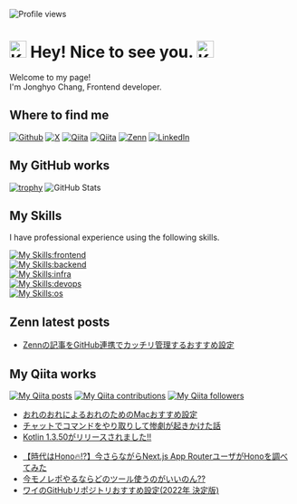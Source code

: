 ![Profile views](https://komarev.com/ghpvc/?username=jonghyo&color=4682b4&style=flat-square)

<h1><img alt="Kirby dance" src="https://emojis.slackmojis.com/emojis/images/1643515233/12510/kirby_dance.gif?1643515233" width="30"/> Hey! Nice to see you. <img alt="Kirby dance" src="https://emojis.slackmojis.com/emojis/images/1643515233/12510/kirby_dance.gif?1643515233" width="30"/></h1>

<p>Welcome to my page! </br> I'm Jonghyo Chang, Frontend developer.

## Where to find me

<p>
<a href="https://github.com/jonghyo" target="_blank"><img alt="Github" src="https://img.shields.io/badge/GitHub-%2312100E.svg?&style=for-the-badge&logo=Github&logoColor=white" /></a>
<a href="https://x.com/jonghyo_" target="_blank"><img alt="X" src="https://img.shields.io/badge/X-000000.svg?&style=for-the-badge&logo=x&logoColor=white"></a>
<a href="https://qiita.com/jonghyo" target="_blank"><img alt="Qiita" src="https://img.shields.io/badge/qiita1-55C500.svg?&style=for-the-badge&logo=qiita&logoColor=white" /></a>
<a href="https://qiita.com/john-Q" target="_blank"><img alt="Qiita" src="https://img.shields.io/badge/qiita2-55C500.svg?&style=for-the-badge&logo=qiita&logoColor=white" /></a>
<a href="https://zenn.dev/jonghyo" target="_blank"><img alt="Zenn" src="https://img.shields.io/badge/Zenn-3EA8FF.svg?&style=for-the-badge&logo=Zenn&logoColor=white" /></a>
<a href="https://www.linkedin.com/in/jonghyo/" target="_blank"><img alt="LinkedIn" src="https://img.shields.io/badge/linkedin-0a66c2.svg?&style=for-the-badge&logo=linkedin&logoColor=white" /></a>
</p>
</p>

## My GitHub works

[![trophy](https://github-profile-trophy.vercel.app/?username=jonghyo&theme=nord)](https://github.com/jonghyo)
![GitHub Stats](https://github-readme-stats.vercel.app/api?username=jonghyo&count_private=true&show_icons=true&theme=nord)

## My Skills

I have professional experience using the following skills.

[![My Skills:frontend](https://skillicons.dev/icons?i=js,ts,html,css,npm,yarn,react,nextjs,vue,astro,tailwind,bootstrap,vite,vitest)](https://skillicons.dev)
</br>
[![My Skills:backend](https://skillicons.dev/icons?i=nodejs,express,java,kotlin,ruby,python,go)](https://skillicons.dev)
</br>
[![My Skills:infra](https://skillicons.dev/icons?i=aws,azure)](https://skillicons.dev)
</br>
[![My Skills:devops](https://skillicons.dev/icons?i=git,github,githubactions,gitlab,bitbucket,docker,jenkins)](https://skillicons.dev)
</br>
[![My Skills:os](https://skillicons.dev/icons?i=apple,linux,windows)](https://skillicons.dev)

## Zenn latest posts

<!-- BLOG-POST-LIST:START -->
- [Zennの記事をGitHub連携でカッチリ管理するおすすめ設定](https://zenn.dev/jonghyo/articles/zenn-github-repo)
<!-- BLOG-POST-LIST:END -->

## My Qiita works

[![My Qiita posts](https://qiita-badge.apiapi.app/s/jonghyo/posts.svg)](http://qiita.com/jonghyo) [![My Qiita contributions](https://qiita-badge.apiapi.app/s/jonghyo/contributions.svg)](http://qiita.com/jonghyo) [![My Qiita followers](https://qiita-badge.apiapi.app/s/jonghyo/followers.svg)](http://qiita.com/jonghyo)

<!-- QIITA-PRIVATE-POST-LIST:START -->
- [おれのおれによるおれのためのMacおすすめ設定](https://qiita.com/jonghyo/items/733e0aeb5d6cd58e4855)
- [チャットでコマンドをやり取りして惨劇が起きかけた話](https://qiita.com/jonghyo/items/dcaca91874a03f177f8c)
- [Kotlin 1.3.50がリリースされました!!](https://qiita.com/jonghyo/items/3c9e6b0624aa7743e563)
<!-- QIITA-PRIVATE-POST-LIST:END -->

<!-- QIITA-COMPANY-POST-LIST:START -->
- [【時代はHono🔥!?】今さらながらNext.js App RouterユーザがHonoを調べてみた](https://qiita.com/john-Q/items/394ba6ffdba08580f1bc)
- [今モノレポやるならどのツール使うのがいいのん??](https://qiita.com/john-Q/items/ef7c433a5f441ff89ffb)
- [ワイのGitHubリポジトリおすすめ設定&lpar;2022年 決定版&rpar;](https://qiita.com/john-Q/items/8b42d56b0be4ec63edb4)
<!-- QIITA-COMPANY-POST-LIST:END -->